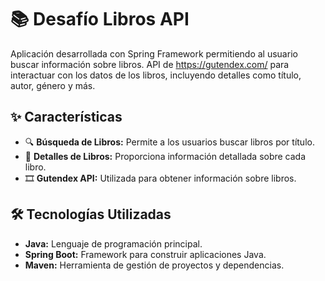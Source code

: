 # 📚 Desafío Libros API

Aplicación desarrollada con Spring Framework permitiendo al usuario buscar información sobre libros. API de https://gutendex.com/ para interactuar con los datos de los libros, incluyendo detalles como título, autor, género y más.

## ✨ Características

- 🔍 **Búsqueda de Libros:** Permite a los usuarios buscar libros por título.
- 📖 **Detalles de Libros:** Proporciona información detallada sobre cada libro.
- 🎞 **Gutendex API:** Utilizada para obtener información sobre libros.

## 🛠️ Tecnologías Utilizadas

- **Java:** Lenguaje de programación principal.
- **Spring Boot:** Framework para construir aplicaciones Java.
- **Maven:** Herramienta de gestión de proyectos y dependencias.
